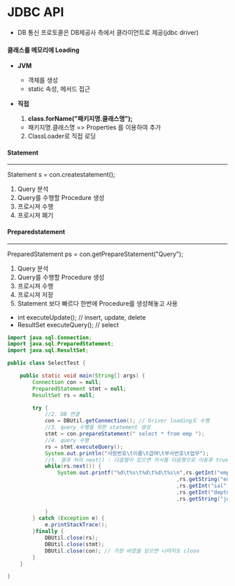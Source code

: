# JDBC API

* DB 통신 프로토콜은 DB제공사 측에서 클라이언트로 제공(jdbc driver)



#### 클래스를 메모리에 Loading

* **JVM** 
  * 객체를 생성
  * static 속성, 메서드 접근
* **직접**
  1. **class.forName("패키지명.클래스명");**
  
  * 패키지명.클래스명 => Properties 를 이용하여 추가
  
  2. ClassLoader로 직접 로딩



#### Statement

---

Statement s = con.createstatement();

1. Query 분석
2. Query를 수행할 Procedure 생성
3. 프로시져 수행
4. 프로시져 폐기



#### Preparedstatement

---

PreparedStatement ps = con.getPrepareStatement("Query");

1. Query 분석
2. Query를 수행할 Procedure 생성
3. 프로시져 수행
4. 프로시져 저장
5. Statement 보다 빠르다 한번에 Procedure를 생성해놓고 사용

* int executeUpdate(); // insert, update, delete
* ResultSet executeQuery(); // select

```java
import java.sql.Connection;
import java.sql.PreparedStatement;
import java.sql.ResultSet;

public class SelectTest {

	public static void main(String[] args) {
		Connection con = null;
		PreparedStatement stmt = null;
		ResultSet rs = null;

		try {
			//2. DB 연결
			con = DBUtil.getConnection(); // Driver loading도 수행
			//3. query 수행을 위한 statement 생성
			stmt = con.prepareStatement(" select * from emp ");
			//4. query 수행
			rs = stmt.executeQuery();
			System.out.println("사원번호\t이름\t급여\t부서번호\t업무");
			//5. 결과 처리 next() : 다음행이 있으면 커서를 다음행으로 이동후 true 리턴, 없으면 false
			while(rs.next()) {
				System.out.printf("%d\t%s\t%d\t%d\t%s\n",rs.getInt("empno")
													  ,rs.getString("ename")
													  ,rs.getInt("sal")
													  ,rs.getInt("deptno")
													  ,rs.getString("job"));
				
			}
		} catch (Exception e) {
			e.printStackTrace();
		}finally {
			DBUtil.close(rs);
			DBUtil.close(stmt);
			DBUtil.close(con); // 가장 바깥을 닫으면 나머지도 close
		}
	}

}
```

